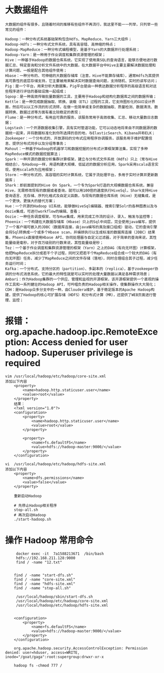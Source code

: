 #   大数据组件
    大数据的组件有很多，且随着时间的推移有些组件不再流行，我这里不能一一列举，只列举一些常见的组件：
    
    Hadoop：一种分布式系统基础架构包含Hdfs、MapReduce、Yarn三大组件；
    Hadoop-Hdfs：一种分布式文件系统，具有高容错、高伸缩的特点；
    Hadoop-MapReduce：一种分布式编程模型，是基于Yarn的大数据并行处理系统；
    Hadoop-Yarn：是一种用于作业调度和集群资源管理的框架；
    Hive：一种基于Hadoop的数据仓库系统，它实现了使用类SQL的查询语言，能够方便地进行数据汇总、特定查询和分析文件系统中的大数据，在大数据平台中Hive主要主要解决数据处理和计算问题，一般是配合其他组件使用；
    Hbase：一种分布的、可伸缩的大数据存储库（注意，Hive不能算存储库），通常Hdfs为其提供高可靠性的底层存储支持，它主要被用来解决实时数据查询问题，支持随机、实时的读写访问；
    Pig：是一个平台，用来分析大数据集，Pig平台是由一种表达数据分析程序的高级语言和对这些程序进行评估的基础设施一起组成；
    Sqoop：是一种高效传输批量数据的工具，主要用于Hadoop和结构化数据库之间的数据传输；
    Kettle：是一种完成数据抽取、转换、装载（ETL）过程的工具，它支持图形化的GUI设计界面，然后可以以工作流的形式流转，在做一些简单或复杂的数据抽取、质量检测、数据清洗、数据转换、数据过滤等方面有着比较稳定的表现；
    Flume：是一种分布式、有用且可靠的服务，该服务常用于高效收集、汇总、移动大量数日志数据；
    Logstash：一个开源数据收集引擎，具有实时管道功能，它可以动态地将来自不同数据源的数据统一起来，并将数据标准化到你所选择的目的地，与ElasticSearch、Kibana并称ELK；
    Zookeeper：一个分布式的、开放源码的分布式应用程序协调服务，该服务用于维护配置信息、提供分布式同步以及分组等事务；
    Mahout：一种基于Hadoop的机器学习和数据挖掘的分布式计算框架算法集，实现了多种MapReduce模式的数据挖掘算法；
    Spark：一种开源的数据分析集群计算框架，建立与分布式文件系统（Hdfs）只上（常与Hive相结合），与Hadoop一样，用语构建大规模、低延迟的数据分析应用，Spark采用scala语言实现，使用scala作为应用框架；
    Storm：一种分布式的、高容错的实时计算系统，它属于流处理平台，多用于实时计算并更新数据库；
    Shark：即前面提到的Hive On Spark，一个专为Spark打造的大规模数据仓库系统，兼容Hive，无需修改现有的数据或者查询，就可以用100倍的速度执行HiveSql，Shark支持Hive查询语言、无存储、序列化格式及自定义函数，与现有的数据仓库系统（Hive）无缝集成，是一个更快、更强大的替代方案；
    Hue：一个开源的Hadoop UI系统，能够做HiveSql编辑器、搜索引擎Solr的各种图表以及与Oozie集成，可进行workflow的编辑、查看；
    Oozie：一种任务调度框架，可与Hue集成，用来完成工作流的设计、录入、触发与监控等；
    Phoenix：一个构建在大数据存储库（Hbase）只上的Sql中间层，完全使用java编写，提供了一个客户端可嵌入的JDBC（数据库连接，由java编写的类及接口组成）驱动，它的查询引擎会将Sql转换成一个或多个Hbase scan，并编排执行以生成标准的数据库连接（JDBC）结果集，Phoenix直接使用Hbase API、协同处理器与自定义过滤器，对于简单的查询来说，其性能量级是毫秒，对于百万级别的行数来说，其性能量级是秒；
    Tez：一个基于作业调度和集群资源管理的框架（Yarn）之上的DAG（有向无环图）计算框架，他把MapReduce拆分成若干个子过程，同时又把若干个MapReduce组合成一个较大的DAG（有向无环图）任务，减少了MapReduce之间的文件存储（落地），同时合理组合其子过程，减少任务运行时间；
    Kafka：一个分布式、支持分区的（partition）、多副本的（replica），基于zookeeper协调的分布式消息系统，它的最大的特性就是可以实时的处理大量数据以满足各种需求场景；
    Ambari：作为Hadoop集群的一个供应、管理和监视的开源框架，该开源框架提供一个直观的操作工具和一系列健壮的Hadoop API，可吟唱负责的Hadoop相关操作，使集群操作大大简化；
    CDH：是Hadoop众多分支中的一种，由Cloudera维护，基于稳定版本的Apache Hadoop构建，提供了Hadoop的核心可扩展存储（HDFS）和分布式计算（MR），还提供了WEB页面进行管理、监控；


# 报错：org.apache.hadoop.ipc.RemoteException: Access denied for user hadoop. Superuser privilege is required
    vim /usr/local/hadoop/etc/hadoop/core-site.xml
    添加以下内容
        <property>
            <name>hadoop.http.staticuser.user</name>
            <value>root</value>
        </property>
        结果： 
        <?xml version="1.0"?>
        <configuration>
            <property>
                <name>hadoop.http.staticuser.user</name>
                <value>root</value>
            </property>
        
            <property>
                <name>fs.defaultFS</name>
                <value>hdfs://hadoop-master:9000/</value>
            </property>
        </configuration>

    vi  /usr/local/hadoop/etc/hadoop/hdfs-site.xml
    添加以下内容
        <property>
            <name>dfs.permissions</name>
            <value>false</value>
        </property>
        
        重新启动Hadoop
        
        # 先停止Hadoop相关程序
        stop-all.sh
        # 再次启动Hadoop
        ./start-hadoop.sh


# 操作 Hadoop 常用命令
         docker exec -it  7a1588213671  /bin/bash 
         hdfs://192.168.211.128:9000
         find / -name "12.txt"
        
         
        find / -name "start-dfs.sh"
        find / -name "core-site.xml"
        find / -name "hdfs-site.xml"
        find / -name "stop-all.sh"
        
         /usr/local/hadoop/sbin/start-dfs.sh
         /usr/local/hadoop/etc/hadoop/core-site.xml
         /usr/local/hadoop/etc/hadoop/hdfs-site.xml
        
        
        <configuration>
            <property>
                <name>fs.defaultFS</name>
                <value>hdfs://hadoop-master:9000/</value>
            </property>
        </configuration>
        
        org.apache.hadoop.security.AccessControlException: Permission denied: user=hduser, access=WRITE, inode="/goat/gaga":root:supergroup:drwxr-xr-x
        
        hadoop fs -chmod 777 / 



























































